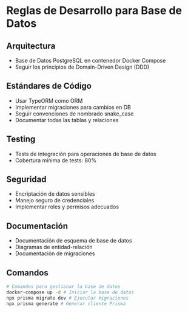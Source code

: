 # Reglas de Desarrollo para Base de Datos

## Arquitectura
- Base de Datos PostgreSQL en contenedor Docker Compose
- Seguir los principios de Domain-Driven Design (DDD)

## Estándares de Código
- Usar TypeORM como ORM
- Implementar migraciones para cambios en DB
- Seguir convenciones de nombrado snake_case
- Documentar todas las tablas y relaciones

## Testing
- Tests de integración para operaciones de base de datos
- Cobertura mínima de tests: 80%

## Seguridad
- Encriptación de datos sensibles
- Manejo seguro de credenciales
- Implementar roles y permisos adecuados

## Documentación
- Documentación de esquema de base de datos
- Diagramas de entidad-relación
- Documentación de migraciones

## Comandos
```bash
# Comandos para gestionar la base de datos
docker-compose up -d # Iniciar la base de datos
npx prisma migrate dev # Ejecutar migraciones
npx prisma generate # Generar cliente Prisma
``` 